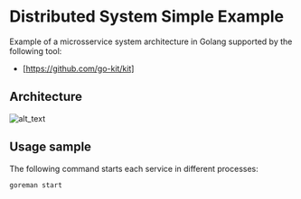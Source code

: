 # Distributed System Simple Example

Example of a microsservice system architecture in Golang supported by the following tool:
* [https://github.com/go-kit/kit]

## Architecture

![alt_text](http://res.cloudinary.com/ufpe/image/upload/v1521074610/mid.png "System Scheme")

## Usage sample

The following command starts each service in different processes:

``` bash
goreman start
```
